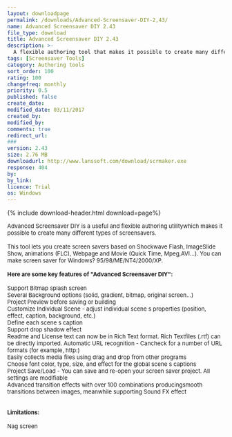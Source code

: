 ```yaml
---
layout: downloadpage
permalink: /downloads/Advanced-Screensaver-DIY-2,43/
name: Advanced Screensaver DIY 2.43
file_type: download
title: Advanced Screensaver DIY 2.43
description: >-
  A flexible authoring tool that makes it possible to create many different types of screen savers
tags: [Screensaver Tools]
category: Authoring tools
sort_order: 100
rating: 100
changefreq: monthly
priority: 0.5
published: false
create_date: 
modified_date: 03/11/2017
created_by: 
modified_by: 
comments: true
redirect_url: 
### 
version: 2.43
size: 2.76 MB
downloadurl: http://www.lanssoft.com/download/scrmaker.exe
response: 404
by: 
by_link: 
licence: Trial
os: Windows
---
```


{% include download-header.html download=page%}

<p style="fix-download-text !important">
<p><font size="2">Advanced Screensaver DIY is a useful and flexible authoring utilitywhich makes it possible to create many different types of screensavers. <br />
<br />
This tool lets you create screen savers based on Shockwave Flash, ImageSlide Show, animations (FLC), Webpage and Movie (Quick Time, Mpeg,AVI...). You can make screen saver for Windows? 95/98/ME/NT4/2000/XP.<br />
<br />
<span><strong>Here </strong><strong>are some key features of "Advanced Screensaver DIY":</strong></span><br />
<br />
Support Bitmap splash screen <br />
Several Background options (solid, gradient, bitmap, original screen...) <br />
Project Preview before saving or building <br />
Customize Individual Scene - adjust individual scene s properties (position, effect, caption, background, etc.) <br />
Define each scene s caption <br />
Support drop shadow effect <br />
Readme and License text can now be in Rich Text format. Rich Textfiles (.rtf) can be directly imported. Automatic URL recognition - Cancheck for a number of URL formats (for example, http:) <br />
Easily collects media files using drag and drop from other programs <br />
Choose font color, type, size, and effect for the global scene s captions <br />
Project Save/Load - You can save and re-open your screen saver project. All settings are modifiable <br />
Advanced transition effects with over 100 combinations producingsmooth transitions between images, meanwhile supporting Sound FX effect<br />
<br />
<br />
<span><strong>Limitations:</strong></span><br />
<br />
Nag screen</font></p></p>
